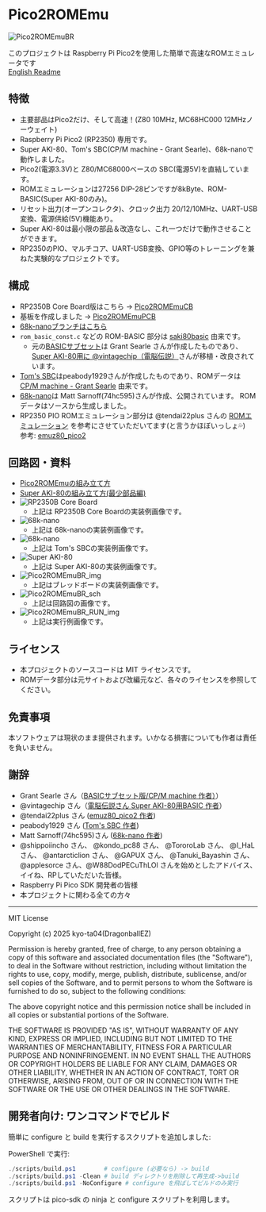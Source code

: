 # Pico2ROMEmu
![Pico2ROMEmuBR](./IMG/Pico2ROMEmuBR_title_img.jpg)
<!-- [Pico2ROMEmuBR](./IMG/Pico2ROMEmuPCB_68nano_img_2_1.jpg) -->
このプロジェクトは Raspberry Pi Pico2を使用した簡単で高速なROMエミュレータです   
[English Readme](./README.en.md)
## 特徴
- 主要部品はPico2だけ、そして高速！(Z80 10MHz, MC68HC000 12MHzノーウェイト)
- Raspberry Pi Pico2 (RP2350) 専用です。
- Super AKI-80、Tom's SBC(CP/M machine - Grant Searle)、68k-nanoで動作しました。
- Pico2(電源3.3V)と Z80/MC68000ベースの SBC(電源5V)を直結しています。
- ROMエミュレーションは27256 DIP-28ピンですが8kByte、ROM-BASIC(Super AKI-80のみ)。
- リセット出力(オープンコレクタ)、クロック出力 20/12/10MHz、UART-USB変換、電源供給(5V)機能あり。
- Super AKI-80は最小限の部品＆改造なし、これ一つだけで動作させることができます。
- RP2350のPIO、マルチコア、UART-USB変換、GPIO等のトレーニングを兼ねた実験的なプロジェクトです。

## 構成
- RP2350B Core Board版はこちら -> [Pico2ROMEmuCB](https://github.com/kyo-ta04/Pico2ROMEmuCB)
- 基板を作成しました -> [Pico2ROMEmuPCB](./Pico2ROMEmuPCB/README.md)
- [68k-nanoブランチはこちら](https://github.com/kyo-ta04/Pico2ROMEmuBR/tree/68k-nano)
- `rom_basic_const.c` などの ROM-BASIC 部分は [saki80basic](https://github.com/vintagechips/saki80basic) 由来です。
  - 元の[BASICサブセット](http://searle.x10host.com/cpm/index.html)は Grant Searle さんが作成したものであり、[Super AKI-80用に @vintagechip（電脳伝説）](https://vintagechips.wordpress.com/2025/04/24/saki80basic/)さんが移植・改良されています。
- [Tom's SBC](https://oshwlab.com/peabody1929/CPM_Z80_Board_REV_B_copy-76313012f79945d3b8b9d3047368abf7)はpeabody1929さんが作成したものであり、ROMデータは[CP/M machine - Grant Searle](http://searle.x10host.com/cpm/index.html) 由来です。
- [68k-nano](https://github.com/74hc595/68k-nano)は Matt Sarnoff(74hc595)さんが作成、公開されています。 ROMデータはソースから生成しました。
- RP2350 PIO ROMエミュレーション部分は @tendai22plus さんの [ROMエミュレーション](https://github.com/tendai22/emuz80_pico2/blob/main/doc/ROM_EMULATION.md) を参考にさせていただいてます(と言うかほぼいっしょ💦)　参考: [emuz80_pico2](https://github.com/tendai22/emuz80_pico2) 

## 回路図・資料
- [Pico2ROMEmuの組み立て方](https://note.com/quiet_duck4046/n/n425d6b7e8d55?sub_rt=share_sb)
- [Super AKI-80の組み立て方(最少部品編)](https://note.com/quiet_duck4046/n/n32906e1dfb96?sub_rt=share_sb)
- ![RP2350B Core Board](./IMG/Pico2ROMEmuPCB_CoreBoard_img_1.jpg)
  - 上記は RP2350B Core Boardの実装例画像です。
- ![68k-nano](./IMG/Pico2ROMEmu_68nano01.jpg)
  - 上記は 68k-nanoの実装例画像です。
- ![68k-nano](./IMG/Pico2ROMEmu_Toms01.jpg)
  - 上記は Tom's SBCの実装例画像です。
- ![Super AKI-80](./IMG/Pico2ROMEmu_SAKI01.jpg)
  - 上記は Super AKI-80の実装例画像です。
- ![Pico2ROMEmuBR_img](./IMG/Pico2ROMEmuBR_img.jpg)
  - 上記はブレッドボードの実装例画像です。
- ![Pico2ROMEmuBR_sch](./IMG/Pico2ROMEmuBR_sch.png)
  - 上記は回路図の画像です。
- ![Pico2ROMEmuBR_RUN_img](./IMG/Pico2ROMEmuBR_RUN_img.png)
  - 上記は実行例画像です。

## ライセンス
- 本プロジェクトのソースコードは MIT ライセンスです。
- ROMデータ部分は元サイトおよび改編元など、各々のライセンスを参照してください。

## 免責事項
本ソフトウェアは現状のまま提供されます。いかなる損害についても作者は責任を負いません。

## 謝辞
- Grant Searle さん（[BASICサブセット版/CP/M machine 作者）](http://searle.x10host.com/index.html)）
- @vintagechip さん（[電脳伝説さん Super AKI-80用BASIC 作者](https://vintagechips.wordpress.com/)）
- @tendai22plus さん ([emuz80_pico2  作者](https://github.com/tendai22/emuz80_pico2))
- peabody1929 さん ([Tom's SBC 作者](https://oshwlab.com/peabody1929/works))
- Matt Sarnoff(74hc595)さん ([68k-nano 作者](https://github.com/74hc595/68k-nano))
- @shippoiincho さん、 @kondo_pc88 さん、 @TororoLab さん、 @I_HaL さん、 @antarcticlion さん、 @GAPUX さん、 @Tanuki_Bayashin さん、 @applesorce さん、@W88DodPECuThLOl さんを始めとしたアドバイス、イイね、RPしていただいた皆様。
- Raspberry Pi Pico SDK 開発者の皆様
- 本プロジェクトに関わる全ての方々

---

MIT License

Copyright (c) 2025 kyo-ta04(DragonballEZ)

Permission is hereby granted, free of charge, to any person obtaining a copy
of this software and associated documentation files (the "Software"), to deal
in the Software without restriction, including without limitation the rights
to use, copy, modify, merge, publish, distribute, sublicense, and/or sell
copies of the Software, and to permit persons to whom the Software is
furnished to do so, subject to the following conditions:

The above copyright notice and this permission notice shall be included in all
copies or substantial portions of the Software.

THE SOFTWARE IS PROVIDED "AS IS", WITHOUT WARRANTY OF ANY KIND, EXPRESS OR
IMPLIED, INCLUDING BUT NOT LIMITED TO THE WARRANTIES OF MERCHANTABILITY,
FITNESS FOR A PARTICULAR PURPOSE AND NONINFRINGEMENT. IN NO EVENT SHALL THE
AUTHORS OR COPYRIGHT HOLDERS BE LIABLE FOR ANY CLAIM, DAMAGES OR OTHER
LIABILITY, WHETHER IN AN ACTION OF CONTRACT, TORT OR OTHERWISE, ARISING FROM,
OUT OF OR IN CONNECTION WITH THE SOFTWARE OR THE USE OR OTHER DEALINGS IN THE
SOFTWARE.


## 開発者向け: ワンコマンドでビルド

簡単に configure と build を実行するスクリプトを追加しました:

PowerShell で実行:

```powershell
./scripts/build.ps1        # configure (必要なら) -> build
./scripts/build.ps1 -Clean # build ディレクトリを削除して再生成->build
./scripts/build.ps1 -NoConfigure # configure を飛ばしてビルドのみ実行
```

スクリプトは pico-sdk の ninja と configure スクリプトを利用します。

